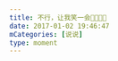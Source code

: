 ```yaml
---
title: 不行，让我笑一会🤣🤣🤣🤣
date: 2017-01-02 19:46:47
mCategories: [说说]
type: moment
---
```


<div id="pics-20170102194647"></div>

<script src="/lib/moment/pics.js"></script>
<script>
var data = [
    {"link": "2017-01-02_000000.jpeg", "type": "shuoshuo"}
];
picsRender(data, "pics-20170102194647");
</script>

